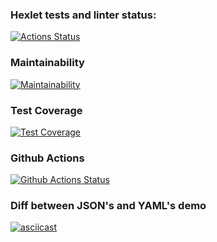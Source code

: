 ### Hexlet tests and linter status:
[![Actions Status](https://github.com/KonstantinShevlyakov/python-project-50/workflows/hexlet-check/badge.svg)](https://github.com/KonstantinShevlyakov/python-project-50/actions)

### Maintainability
[![Maintainability](https://api.codeclimate.com/v1/badges/ff8dcaf914c52641b434/maintainability)](https://codeclimate.com/github/KonstantinShevlyakov/python-project-50/maintainability)

### Test Coverage
[![Test Coverage](https://api.codeclimate.com/v1/badges/ff8dcaf914c52641b434/test_coverage)](https://codeclimate.com/github/KonstantinShevlyakov/python-project-50/test_coverage)

### Github Actions
[![Github Actions Status](https://github.com/KonstantinShevlyakov/python-project-50/workflows/Python%20CI/badge.svg)](https://github.com/KonstantinShevlyakov/python-project-50/actions)

### Diff between JSON's and YAML's demo
[![asciicast](https://asciinema.org/a/D8BBSGolSaxwt4wW6O21lznlo.svg)](https://asciinema.org/a/D8BBSGolSaxwt4wW6O21lznlo)
